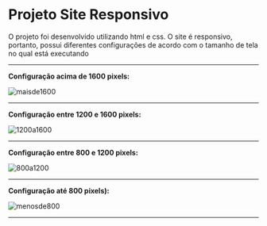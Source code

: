 
# Projeto Site Responsivo
O projeto foi desenvolvido utilizando html e css.
O site é responsivo, portanto, possui diferentes configurações de acordo com o tamanho de tela no qual está executando
<br>
<hr>
<b>Configuração acima de 1600 pixels:</b>


![maisde1600](https://user-images.githubusercontent.com/83243250/224212525-15452322-ae88-4098-a73b-41625af64081.png)


<hr>

<b>Configuração entre 1200 e 1600 pixels:</b>


![1200a1600](https://user-images.githubusercontent.com/83243250/224212383-47731c42-da1d-4605-9d57-6b8019b20e07.png)
<hr>


<b>Configuração entre 800 e 1200 pixels:</b>

![800a1200](https://user-images.githubusercontent.com/83243250/224212656-329d0db4-89ca-4140-accb-211176a8f863.png)


<hr>


<b>Configuração até 800 pixels):</b>

![menosde800](https://user-images.githubusercontent.com/83243250/224212766-70edf135-2f93-4d06-b7b4-7421d416b9b4.png)


<hr>
